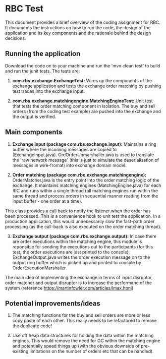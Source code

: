 # RBC Test

This document provides a brief overview of the coding assignment for RBC. It documents the instructions on how to
run the code, the design of the application and its key components and the rationale behind the design decisions.

## Running the application
Download the code on to your machine and run the 'mvn clean test' to build and
run the junit tests. The tests are:

1. **com.rbs.exchange.ExchangeTest:** Wires up the components of the exchange application and tests the exchange order
matching by pushing test trades into the exchange input.

2. **com.rbs.exchange.matchingengine.MatchingEngineTest:** Unit test that tests the order matching component in isolation.
The buy and sell orders (from the coding test example) are pushed into the exchange and the output is verified.

## Main components

1. **Exchange input (package com.rbs.exchange.input):** Maintains a ring buffer where the incoming messages are copied to
(ExchangeInput.java). OrdOrderUnmarshaller.java is used to translate the 'raw network message' (this is just to simulate
the deserialisation of messages in wire-fromat) into exchange domain model.

2. **Order matching (package com.rbc.exchange.matchingengine):** OrderMatcher.java is the entry point into the order matching
logic of the exchange. It maintains matching engines (MatchingEngine.java) for each RIC and runs within a single thread
(all matching engines run within the same thread and process orders in sequential manner reading from the input buffer -
one order at a time).

This class provides a call back to notify the listener when the order has been processed. This is a convenience hook to
unit test the application. In a production application, this would unnecessarily slow the fast-path order processing
(as the call-back is also executed on the order matching thread).

3. **Exchange output (package com.rbs.exchange.output):** In case there are order executions within the matching engine,
this module is reponsible for sending the executions out to the participants (for this test, the order executions are just
printed to the console). ExchangeOutput.java writes the order execution message on to the output ring buffer which is
picked up and printed to console by OrderExecutionMarshaller.

The main idea of implementing the exchange in terms of input disruptor, order matcher and output disruptor is to increase
the performane of the system (reference https://martinfowler.com/articles/lmax.html)


## Potential improvements/ideas
1. The matching functions for the buy and sell orders are more or less copy paste of each other. This really needs to be
refactored to remove the duplicate code!

2. Use off heap data structures for holding the data within the matching engines. This would remove the need for GC within
the matching engine and potentially speed things up (with the obvious downside of pre-existing limitations on the number
of orders etc that can be handled).